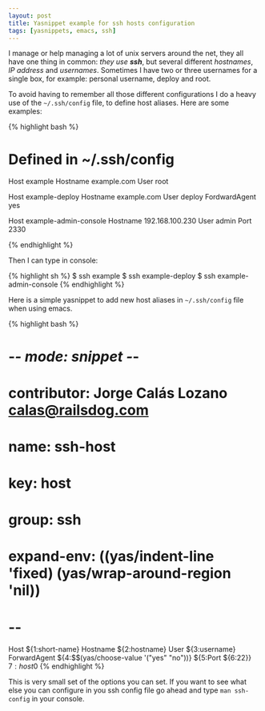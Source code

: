 ```yaml
---
layout: post
title: Yasnippet example for ssh hosts configuration
tags: [yasnippets, emacs, ssh]
---
```

I manage or help managing a lot of unix servers around the net, they all have one thing in common: _they use **ssh**_, but several different _hostnames_, _IP address_ and _usernames_. Sometimes I have two or three usernames for a single box, for example: personal username, deploy and root.

To avoid having to remember all those different configurations I do a heavy use of the `~/.ssh/config` file, to define host aliases. Here are some examples:

{% highlight bash %}

# Defined in ~/.ssh/config
Host example
    Hostname   example.com
    User       root

Host example-deploy
    Hostname      example.com
    User          deploy
    FordwardAgent yes

Host example-admin-console
    Hostname      192.168.100.230
    User          admin
    Port          2330

{% endhighlight %}

Then I can type in console:

{% highlight sh %}
$ ssh example
$ ssh example-deploy
$ ssh example-admin-console
{% endhighlight %}

Here is a simple yasnippet to add new host aliases in `~/.ssh/config` file when using emacs.

{% highlight bash %}
  # -*- mode: snippet -*-
  # contributor: Jorge Calás Lozano <calas@railsdog.com>
  # name: ssh-host
  # key: host
  # group: ssh
  # expand-env: ((yas/indent-line 'fixed) (yas/wrap-around-region 'nil))
  # --
  Host ${1:short-name}
       Hostname           ${2:hostname}
       User               ${3:username}
       ForwardAgent       ${4:$$(yas/choose-value '("yes" "no"))}
       ${5:Port               ${6:22}}
  ${7:host}$0
{% endhighlight %}

This is very small set of the options you can set. If you want to see what else you can configure in you ssh config file go ahead and type `man ssh-config` in your console.
